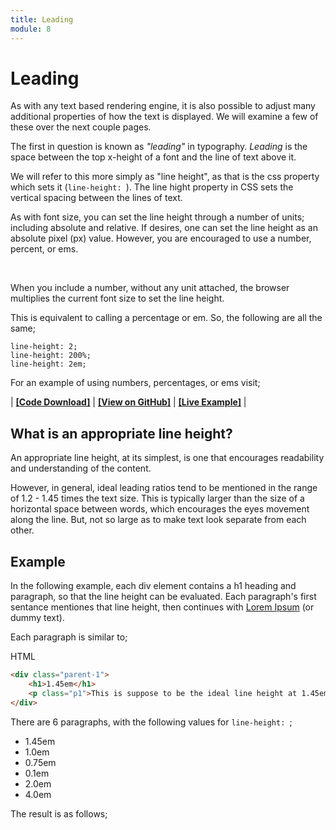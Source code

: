 ```yaml
---
title: Leading
module: 8
---
```


# Leading

As with any text based rendering engine, it is also possible to adjust many additional properties of how the text is displayed. We will examine a few of these over the next couple pages.

The first in question is known as _"leading"_ in typography. _Leading_ is the space between the top x-height of a font and the line of text above it.

We will refer to this more simply as "line height", as that is the css property which sets it (`line-height: `). The line hight property in CSS sets the vertical spacing between the lines of text.

As with font size, you can set the line height through a number of units; including absolute and relative. If desires, one can set the line height as an absolute pixel (px) value. However, you are encouraged to use a number, percent, or ems.


<br />


When you include a number, without any unit attached, the browser multiplies the current font size to set the line height.

This is equivalent to calling a percentage or em. So, the following are all the same;

```
line-height: 2;
line-height: 200%;
line-height: 2em;
```

For an example of using numbers, percentages, or ems visit;

| [**[Code Download]**](https://github.com/Montana-Media-Arts/341-work/raw/master/lectureCode/08/line-height-01/line-height-01.zip) | [**[View on GitHub]**](https://github.com/Montana-Media-Arts/341-work/raw/master/lectureCode/08/line-height-01/) | [**[Live Example]**](https://montana-media-arts.github.io/341-work/lectureCode/08/line-height-01/) |



## What is an appropriate line height?

An appropriate line height, at its simplest, is one that encourages readability and understanding of the content.

However, in general, ideal leading ratios tend to be mentioned in the range of 1.2 - 1.45 times the text size. This is typically larger than the size of a horizontal space between words, which encourages the eyes movement along the line. But, not so large as to make text look separate from each other.

## Example

In the following example, each div element contains a h1 heading and paragraph, so that the line height can be evaluated. Each paragraph's first sentance mentiones that line height, then continues with [Lorem Ipsum](http://www.lipsum.com) (or dummy text).

Each paragraph is similar to;

<div id="code-heading">HTML</div>

```html
<div class="parent-1">
    <h1>1.45em</h1>
    <p class="p1">This is suppose to be the ideal line height at 1.45em. Ad nisi ea culpa cillum aliquip ad sit. Minim aliquip culpa occaecat consequat anim aute voluptate commodo dolore culpa nulla tempor ut. Irure sint incididunt nulla laborum occaecat sit labore nulla irure. Amet do exercitation proident in esse anim id velit proident dolore magna. Magna sit in voluptate commodo duis cupidatat esse duis ut exercitation deserunt mollit aliqua nulla.</p>
</div>
```

There are 6 paragraphs, with the following values for `line-height: `;

- 1.45em
- 1.0em
- 0.75em
- 0.1em
- 2.0em
- 4.0em

The result is as follows;

<!-- <div class="displayed_code_example">
    <div class="embed-responsive" style="padding-bottom:2000px;"><iframe class="embed-responsive-item" src="https://montana-media-arts.github.io/341-work/lectureCode/08/line-height-02" frameborder="0" allowfullscreen></iframe></div>
</div> -->

<div class="displayed_code_example">
    <style>
    .main-container div {
        font-size: 1em;
        background-color: #dfc0ed;
        margin: 1em;
        padding: 1em;
    }
    .main-container div p {
        background-color: #fff;
        /*margin: 1em;*/
        padding: 1em;
    }
    .parent-1 .p1 {
        line-height: 1.45em;
    }

    .parent-2 .p1 {
        line-height: 1.0em;
    }

    .parent-3 .p1 {
        line-height: 0.75em;
    }

    .parent-4 .p1 {
        line-height: 0.1em;
    }

    .parent-5 .p1 {
        line-height: 2.0em;
    }

    .parent-6 .p1 {
        line-height: 4.0em;
    }
    </style>

    <div class="main-container">

        <div class="parent-1">
            <h1>1.45em</h1>
            <p class="p1">This is suppose to be the ideal line height at 1.45em. Ad nisi ea culpa cillum aliquip ad sit. Minim aliquip culpa occaecat consequat anim aute voluptate commodo dolore culpa nulla tempor ut. Irure sint incididunt nulla laborum occaecat sit labore nulla irure. Amet do exercitation proident in esse anim id velit proident dolore magna. Magna sit in voluptate commodo duis cupidatat esse duis ut exercitation deserunt mollit aliqua nulla.</p>
        </div>

        <div class="parent-2">
            <h1>1em</h1>
            <p class="p1">This is too tight at 1em. But is readable still. Ad nisi ea culpa cillum aliquip ad sit. Minim aliquip culpa occaecat consequat anim aute voluptate commodo dolore culpa nulla tempor ut. Irure sint incididunt nulla laborum occaecat sit labore nulla irure. Amet do exercitation proident in esse anim id velit proident dolore magna. Magna sit in voluptate commodo duis cupidatat esse duis ut exercitation deserunt mollit aliqua nulla.</p>
        </div>

        <div class="parent-3">
            <h1>0.75em</h1>
            <p class="p1">This is illegible at 0.75em. Ad nisi ea culpa cillum aliquip ad sit. Minim aliquip culpa occaecat consequat anim aute voluptate commodo dolore culpa nulla tempor ut. Irure sint incididunt nulla laborum occaecat sit labore nulla irure. Amet do exercitation proident in esse anim id velit proident dolore magna. Magna sit in voluptate commodo duis cupidatat esse duis ut exercitation deserunt mollit aliqua nulla.</p>
        </div>

        <div class="parent-4">
            <h1>0.1em</h1>
            <p class="p1">This is illegible at 0.1em. Ad nisi ea culpa cillum aliquip ad sit. Minim aliquip culpa occaecat consequat anim aute voluptate commodo dolore culpa nulla tempor ut. Irure sint incididunt nulla laborum occaecat sit labore nulla irure. Amet do exercitation proident in esse anim id velit proident dolore magna. Magna sit in voluptate commodo duis cupidatat esse duis ut exercitation deserunt mollit aliqua nulla.</p>
        </div>

        <div class="parent-5">
            <h1>2em</h1>
            <p class="p1">This is slightly too large at 2em. It is appropriate for some instances, but does not direct the eye in the same way. Ad nisi ea culpa cillum aliquip ad sit. Minim aliquip culpa occaecat consequat anim aute voluptate commodo dolore culpa nulla tempor ut. Irure sint incididunt nulla laborum occaecat sit labore nulla irure. Amet do exercitation proident in esse anim id velit proident dolore magna. Magna sit in voluptate commodo duis cupidatat esse duis ut exercitation deserunt mollit aliqua nulla.</p>
        </div>

        <div class="parent-6">
            <h1>4em</h1>
            <p class="p1">This is too large at 4em. It is appropriate for some instances, but does not direct the eye in the same way. Ad nisi ea culpa cillum aliquip ad sit. Minim aliquip culpa occaecat consequat anim aute voluptate commodo dolore culpa nulla tempor ut. Irure sint incididunt nulla laborum occaecat sit labore nulla irure. Amet do exercitation proident in esse anim id velit proident dolore magna. Magna sit in voluptate commodo duis cupidatat esse duis ut exercitation deserunt mollit aliqua nulla.</p>
        </div>
    </div>
</div>



To view this in a separate window, or to view the code;

| [**[Code Download]**](https://github.com/Montana-Media-Arts/341-work/raw/master/lectureCode/08/line-height-02/line-height-02.zip) | [**[View on GitHub]**](https://github.com/Montana-Media-Arts/341-work/raw/master/lectureCode/08/line-height-02/) | [**[Live Example]**](https://montana-media-arts.github.io/341-work/lectureCode/08/line-height-02/) |

